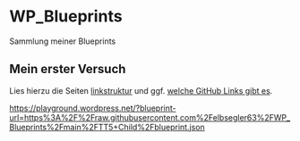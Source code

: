 # WP_Blueprints
Sammlung meiner Blueprints

## Mein erster Versuch
Lies hierzu die Seiten [linkstruktur](linkstruktur.md) und ggf. [welche GitHub Links gibt es](welche%20GitHub%20Links%20gibt%20es.md).

https://playground.wordpress.net/?blueprint-url=https%3A%2F%2Fraw.githubusercontent.com%2Felbsegler63%2FWP_Blueprints%2Fmain%2FTT5+Child%2Fblueprint.json

